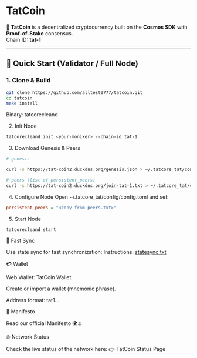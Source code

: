 # TatCoin

🚀 **TatCoin** is a decentralized cryptocurrency built on the **Cosmos SDK** with **Proof-of-Stake** consensus.  
Chain ID: **tat-1**

---

## 🌊 Quick Start (Validator / Full Node)

### 1. Clone & Build
```bash
git clone https://github.com/alltest0777/tatcoin.git
cd tatcoin
make install
```

Binary: tatcorecleand

2. Init Node
```bash
tatcorecleand init <your-moniker> --chain-id tat-1
```
3. Download Genesis & Peers
```bash
# genesis

curl -s https://tat-coin2.duckdns.org/genesis.json > ~/.tatcore_tat/config/genesis.json

# peers (list of persistent_peers)
curl -s https://tat-coin2.duckdns.org/join-tat-1.txt > ~/.tatcore_tat/config/peers.txt
```
4. Configure Node
Open ~/.tatcore_tat/config/config.toml and set:
```ini
persistent_peers = "<copy from peers.txt>"
```
5. Start Node
```bash
tatcorecleand start
```
🔄 Fast Sync

Use state sync for fast synchronization:
Instructions: [statesync.txt](https://tat-coin2.duckdns.org/statesync.txt)

💳 Wallet

Web Wallet: TatCoin Wallet

Create or import a wallet (mnemonic phrase).

Address format: tat1...

📜 Manifesto

Read our official Manifesto
 🌍⚓

🌐 Network Status

Check the live status of the network here:
👉 TatCoin Status Page
